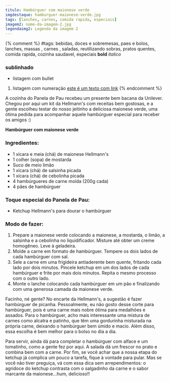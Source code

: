 ```yaml
---
titulo: Hambúrguer com maionese verde
imgdestaque: hamburguer-maionese-verde.jpg
tags: [lanches, carnes, comida rapida, especiais]
imagem2: nome-da-imagem-2.jpg
legendaimg2: Legenda da imagem 2
---
```

{% comment %}
#tags: bebidas, doces e sobremesas, paes e bolos, lanches, massas , carnes , saladas, reutilizando sobras, pratos quentes, comida rapida, cozinha saudavel, especiais
**bold**
*italico*
### sublinhado
* listagem com bullet
1. listagem com numeração
[este é um texto com link](https://www.enderecodolink.com)
{% endcomment %}

A cozinha do Panela de Pau recebeu um presente bem bacana da Unilever. Chegou por aqui um kit da Hellmann's com receitas bem gostosas, e a gente escolheu testar do nosso jeitinho a deliciosa maionese verde, uma ótima pedida para acompanhar aquele hambúrguer especial para receber os amigos :)

**Hambúrguer com maionese verde**

### Ingredientes:

* 1 xícara e meia (chá) de maionese Hellmann's 
* 1 colher (sopa) de mostarda
* Suco de meio limão
* 1 xícara (chá) de salsinha picada
* 1 xícara (chá) de cebolinha picada
* 4 hambúrgueres de carne moída (200g cada)
* 4 pães de hambúrguer

### Toque especial do Panela de Pau:
* Ketchup Hellmann's para dourar o hambúrguer

### Modo de fazer: 

1. Prepare a maionese verde colocando a maionese, a mostarda, o limão, a salsinha e a cebolinha no liquidificador. Misture até obter um creme homogêneo. Leve à geladeira. 
2. Molde a carne em formato de hambúrguer. Tempere os dois lados de cada hambúrguer com sal. 
3. Sele a carne em uma frigideira antiaderente bem quente, fritando cada lado por dois minutos. Pincele ketchup em um dos lados de cada hambúrguer e frite por mais dois minutos. Repita o mesmo processo com o outro lado. 
4. Monte o lanche colocando cada hambúrguer em um pão e finalizando com uma generosa camada da maionese verde. 

Facinho, né gente? No encarte da Hellmann's, a sugestão é fazer hambúrguer de picanha. Pessoalmente, eu não gosto desse corte para hambúrguer, pois é uma carne mais nobre ótima para medalhões e assados. Para o hambúrguer, acho mais interessante uma mistura de carnes como alcatra e patinho, que têm uma gordurinha misturada na própria carne, deixando o hambúrguer bem úmido e macio. Além disso, essa escolha é bem melhor para o bolso no dia a dia. 

Para servir, ainda dá para completar o hambúrguer com alface e um tomatinho, como a gente fez por aqui. A salada dá um frescor no prato e combina bem com a carne. Por fim, se você achar que a nossa etapa do ketchup já complica um pouco a tarefa, fique à vontade para pular. Mas se você não tiver preguiça, vá com essa dica sem arrependimentos: o agridoce do ketchup contrasta com o salgadinho da carne e o sabor marcante da maionese...hum, delicioso!!

